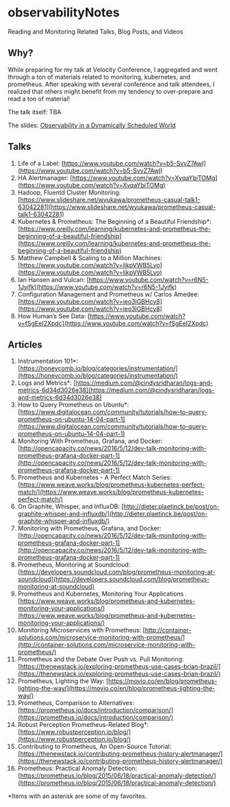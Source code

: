 # observabilityNotes
Reading and Monitoring Related Talks, Blog Posts, and Videos

## Why?

While preparing for my talk at Velocity Conference, I aggregated and went through a ton of materials related to monitoring, kubernetes, and prometheus. After speaking with several conference and talk attendees, I realized that others might benefit from my tendency to over-prepare and read a ton of material!

The talk itself: TBA

The slides: [Observability in a Dynamically Scheduled World](https://www.slideshare.net/SnehaInguva/observability-in-a-dynamically-scheduled-world)

## Talks

1. Life of a Label: [https://www.youtube.com/watch?v=b5-SvvZ7AwI](https://www.youtube.com/watch?v=b5-SvvZ7AwI)
2. HA Alertmanager: [https://www.youtube.com/watch?v=XvqaYbiTOMg](https://www.youtube.com/watch?v=XvqaYbiTOMg)
3. Hadoop, Fluentd Cluster Monitoring: [https://www.slideshare.net/wyukawa/prometheus-casual-talk1-63042281](https://www.slideshare.net/wyukawa/prometheus-casual-talk1-63042281)
4. Kubernetes & Prometheus: The Beginning of a Beautiful Friendship*: [https://www.oreilly.com/learning/kubernetes-and-prometheus-the-beginning-of-a-beautiful-friendship](https://www.oreilly.com/learning/kubernetes-and-prometheus-the-beginning-of-a-beautiful-friendship)
5. Matthew Campbell & Scaling to a Million Machines: [https://www.youtube.com/watch?v=likpVWB5Lvo](https://www.youtube.com/watch?v=likpVWB5Lvo)
6. Ian Hansen and Vulcan: [https://www.youtube.com/watch?v=r6N5-1Jyifk](https://www.youtube.com/watch?v=r6N5-1Jyifk)
7. Configuration Management and Prometheus w/ Carlos Amedee: [https://www.youtube.com/watch?v=ieo3lGBHcy8](https://www.youtube.com/watch?v=ieo3lGBHcy8)
8. How Human’s See Data: [https://www.youtube.com/watch?v=fSgEeI2Xpdc](https://www.youtube.com/watch?v=fSgEeI2Xpdc)

## Articles

1. Instrumentation 101*: [https://honeycomb.io/blog/categories/instrumentation/](https://honeycomb.io/blog/categories/instrumentation/)
2. Logs and Metrics*: [https://medium.com/@cindysridharan/logs-and-metrics-6d34d3026e38](https://medium.com/@cindysridharan/logs-and-metrics-6d34d3026e38)
3. How to Query Prometheus on Ubuntu*: [https://www.digitalocean.com/community/tutorials/how-to-query-prometheus-on-ubuntu-14-04-part-1](https://www.digitalocean.com/community/tutorials/how-to-query-prometheus-on-ubuntu-14-04-part-1)
4. Monitoring With Prometheus, Grafana, and Docker: [http://opencapacity.co/news/2016/5/12/dev-talk-monitoring-with-prometheus-grafana-docker-part-1](http://opencapacity.co/news/2016/5/12/dev-talk-monitoring-with-prometheus-grafana-docker-part-1)
5. Prometheus and Kubernetes - A Perfect Match Series: [https://www.weave.works/blog/prometheus-kubernetes-perfect-match/](https://www.weave.works/blog/prometheus-kubernetes-perfect-match/)
6. On Graphite, Whisper, and InfluxDB: [http://dieter.plaetinck.be/post/on-graphite-whisper-and-influxdb/](http://dieter.plaetinck.be/post/on-graphite-whisper-and-influxdb/)
7. Monitoring with Prometheus, Grafana, and Docker: [http://opencapacity.co/news/2016/5/12/dev-talk-monitoring-with-prometheus-grafana-docker-part-1](http://opencapacity.co/news/2016/5/12/dev-talk-monitoring-with-prometheus-grafana-docker-part-1)
8. Prometheus, Monitoring at Soundcloud: [https://developers.soundcloud.com/blog/prometheus-monitoring-at-soundcloud](https://developers.soundcloud.com/blog/prometheus-monitoring-at-soundcloud)
9. Prometheus and Kubernetes, Monitoring Your Applications [https://www.weave.works/blog/prometheus-and-kubernetes-monitoring-your-applications/](https://www.weave.works/blog/prometheus-and-kubernetes-monitoring-your-applications/)
10. Monitoring Microservices with Prometheus: [http://container-solutions.com/microservice-monitoring-with-prometheus/](http://container-solutions.com/microservice-monitoring-with-prometheus/)
11. Prometheus and the Debate Over Push vs. Pull Monitoring: [https://thenewstack.io/exploring-prometheus-use-cases-brian-brazil/](https://thenewstack.io/exploring-prometheus-use-cases-brian-brazil/)
12. Prometheus, Lighting the Way: [https://movio.co/en/blog/prometheus-lighting-the-way/](https://movio.co/en/blog/prometheus-lighting-the-way/)
13. Prometheus, Comparison to Alternatives: [https://prometheus.io/docs/introduction/comparison/](https://prometheus.io/docs/introduction/comparison/)
14. Robust Perception Prometheus-Related Blog*: [https://www.robustperception.io/blog/](https://www.robustperception.io/blog/)
15. Contributing to Prometheus, An Open-Source Tutorial: [https://thenewstack.io/contributing-prometheus-history-alertmanager/](https://thenewstack.io/contributing-prometheus-history-alertmanager/)
16. Prometheus: Practical Anomaly Detection: [https://prometheus.io/blog/2015/06/18/practical-anomaly-detection/](https://prometheus.io/blog/2015/06/18/practical-anomaly-detection/)

*Items with an asterisk are some of my favorites.
